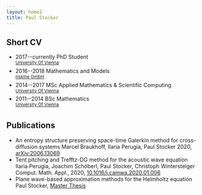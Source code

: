 ```yaml
---
layout: home2
title: Paul Stocker
---
```


<!--An h1 header-->
<!--============-->
<!--### An h3 header ###-->
<!--2nd paragraph. *Italic*, **bold**, and `monospace`. Itemized lists-->
<!--Unicode is supported. ☺-->
<!--![example image](assets/portfolio.png "An exemplary image")-->
<!--Here's a link to [a website](http://foo.bar), to a [local-->
<!--doc](index.html), and to a [section heading in the current-->
<!--doc](#an-h2-header). Here's a footnote [^1].-->

Short CV
------------

  * 2017--currently PhD Student   
  <sup>[University Of Vienna](https://mathematik.univie.ac.at/)</sup>
  * 2016--2018 Mathematics and Models  
  <sup>[riskine GmbH](https://riskine.com)</sup>
  * 2014--2017 MSc Applied Mathematics & Scientific Computing  
  <sup>[University Of Vienna](https://mathematik.univie.ac.at/)</sup>
  * 2011--2014 BSc Mathematics  
  <sup>[University Of Vienna](https://mathematik.univie.ac.at/)</sup>

Publications
------------
  * An entropy structure preserving space-time Galerkin method for cross-diffusion systems
Marcel Braukhoff, Ilaria Perugia, Paul Stocker
2020, [arXiv:2006.13069](https://arxiv.org/abs/2006.13069)
  * Tent pitching and Trefftz-DG method for the acoustic wave equation  
Ilaria Perugia, Joachim Schöberl, Paul Stocker, Christoph Wintersteiger   
Comput. Math. Appl., 2020, [10.1016/j.camwa.2020.01.006](https://doi.org/10.1016/j.camwa.2020.01.006)
  *  Plane wave-based approximation methods for the Helmholtz equation  
Paul Stocker,  [Master Thesis](http://othes.univie.ac.at/47577/)



<!--| Tables        | Are           | Cool  |-->
<!--| ------------- |:-------------:| -----:|-->
<!--| col 3 is      | right-aligned | $1600 |-->
<!--| col 2 is      | centered      |   $12 |-->
<!--| zebra stripes | are neat      |    $1 |-->



